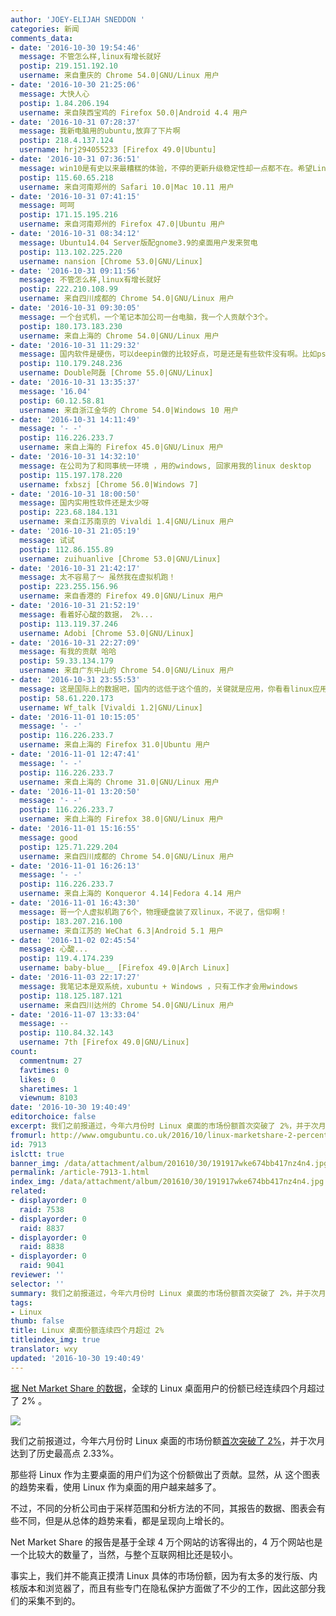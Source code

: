 ```yaml
---
author: 'JOEY-ELIJAH SNEDDON '
categories: 新闻
comments_data:
- date: '2016-10-30 19:54:46'
  message: 不管怎么样,linux有增长就好
  postip: 219.151.192.10
  username: 来自重庆的 Chrome 54.0|GNU/Linux 用户
- date: '2016-10-30 21:25:06'
  message: 大快人心
  postip: 1.84.206.194
  username: 来自陕西宝鸡的 Firefox 50.0|Android 4.4 用户
- date: '2016-10-31 07:28:37'
  message: 我新电脑用的ubuntu,放弃了下片啊
  postip: 218.4.137.124
  username: hrj294055233 [Firefox 49.0|Ubuntu]
- date: '2016-10-31 07:36:51'
  message: win10是有史以来最糟糕的体验，不停的更新升级稳定性却一点都不在。希望Linux的应用能追赶的快点
  postip: 115.60.65.218
  username: 来自河南郑州的 Safari 10.0|Mac 10.11 用户
- date: '2016-10-31 07:41:15'
  message: 呵呵
  postip: 171.15.195.216
  username: 来自河南郑州的 Firefox 47.0|Ubuntu 用户
- date: '2016-10-31 08:34:12'
  message: Ubuntu14.04 Server版配gnome3.9的桌面用户发来贺电
  postip: 113.102.225.220
  username: nansion [Chrome 53.0|GNU/Linux]
- date: '2016-10-31 09:11:56'
  message: 不管怎么样,linux有增长就好
  postip: 222.210.108.99
  username: 来自四川成都的 Chrome 54.0|GNU/Linux 用户
- date: '2016-10-31 09:30:05'
  message: 一个台式机，一个笔记本加公司一台电脑，我一个人贡献个3个。
  postip: 180.173.183.230
  username: 来自上海的 Chrome 54.0|GNU/Linux 用户
- date: '2016-10-31 11:29:32'
  message: 国内软件是硬伤，可以deepin做的比较好点，可是还是有些软件没有啊。比如ps，AUTOcad等特别专业的软件，几乎都必须有windows和mac
  postip: 110.179.248.236
  username: Double阿磊 [Chrome 55.0|GNU/Linux]
- date: '2016-10-31 13:35:37'
  message: '16.04'
  postip: 60.12.58.81
  username: 来自浙江金华的 Chrome 54.0|Windows 10 用户
- date: '2016-10-31 14:11:49'
  message: '- -'
  postip: 116.226.233.7
  username: 来自上海的 Firefox 45.0|GNU/Linux 用户
- date: '2016-10-31 14:32:10'
  message: 在公司为了和同事统一环境 ，用的windows, 回家用我的linux desktop
  postip: 115.197.178.220
  username: fxbszj [Chrome 56.0|Windows 7]
- date: '2016-10-31 18:00:50'
  message: 国内实用性软件还是太少呀
  postip: 223.68.184.131
  username: 来自江苏南京的 Vivaldi 1.4|GNU/Linux 用户
- date: '2016-10-31 21:05:19'
  message: 试试
  postip: 112.86.155.89
  username: zuihuanlive [Chrome 53.0|GNU/Linux]
- date: '2016-10-31 21:42:17'
  message: 太不容易了～ 虽然我在虚拟机跑！
  postip: 223.255.156.96
  username: 来自香港的 Firefox 49.0|GNU/Linux 用户
- date: '2016-10-31 21:52:19'
  message: 看着好心酸的数据， 2%...
  postip: 113.119.37.246
  username: Adobi [Chrome 53.0|GNU/Linux]
- date: '2016-10-31 22:27:09'
  message: 有我的贡献 哈哈
  postip: 59.33.134.179
  username: 来自广东中山的 Chrome 54.0|GNU/Linux 用户
- date: '2016-10-31 23:55:53'
  message: 这是国际上的数据吧，国内的远低于这个值的，关键就是应用，你看看linux应用程序，哪个不是国外（国外开源项目）的？
  postip: 58.61.220.173
  username: Wf_talk [Vivaldi 1.2|GNU/Linux]
- date: '2016-11-01 10:15:05'
  message: '- -'
  postip: 116.226.233.7
  username: 来自上海的 Firefox 31.0|Ubuntu 用户
- date: '2016-11-01 12:47:41'
  message: '- -'
  postip: 116.226.233.7
  username: 来自上海的 Chrome 31.0|GNU/Linux 用户
- date: '2016-11-01 13:20:50'
  message: '- -'
  postip: 116.226.233.7
  username: 来自上海的 Firefox 38.0|GNU/Linux 用户
- date: '2016-11-01 15:16:55'
  message: good
  postip: 125.71.229.204
  username: 来自四川成都的 Chrome 54.0|GNU/Linux 用户
- date: '2016-11-01 16:26:13'
  message: '- -'
  postip: 116.226.233.7
  username: 来自上海的 Konqueror 4.14|Fedora 4.14 用户
- date: '2016-11-01 16:43:30'
  message: 哥一个人虚拟机跑了6个，物理硬盘装了双linux，不说了，信仰啊！
  postip: 183.207.216.100
  username: 来自江苏的 WeChat 6.3|Android 5.1 用户
- date: '2016-11-02 02:45:54'
  message: 心酸...
  postip: 119.4.174.239
  username: baby-blue__ [Firefox 49.0|Arch Linux]
- date: '2016-11-03 22:17:27'
  message: 我笔记本是双系统，xubuntu + Windows ，只有工作才会用windows
  postip: 118.125.187.121
  username: 来自四川达州的 Chrome 54.0|GNU/Linux 用户
- date: '2016-11-07 13:33:04'
  message: --
  postip: 110.84.32.143
  username: 7th [Firefox 49.0|GNU/Linux]
count:
  commentnum: 27
  favtimes: 0
  likes: 0
  sharetimes: 1
  viewnum: 8103
date: '2016-10-30 19:40:49'
editorchoice: false
excerpt: 我们之前报道过，今年六月份时 Linux 桌面的市场份额首次突破了 2%，并于次月达到了历史最高点 2.33%。
fromurl: http://www.omgubuntu.co.uk/2016/10/linux-marketshare-2-percent-3rd-month-row
id: 7913
islctt: true
banner_img: /data/attachment/album/201610/30/191917wke674bb417nz4n4.jpg
permalink: /article-7913-1.html
index_img: /data/attachment/album/201610/30/191917wke674bb417nz4n4.jpg.thumb.jpg
related:
- displayorder: 0
  raid: 7538
- displayorder: 0
  raid: 8837
- displayorder: 0
  raid: 8838
- displayorder: 0
  raid: 9041
reviewer: ''
selector: ''
summary: 我们之前报道过，今年六月份时 Linux 桌面的市场份额首次突破了 2%，并于次月达到了历史最高点 2.33%。
tags:
- Linux
thumb: false
title: Linux 桌面份额连续四个月超过 2%
titleindex_img: true
translator: wxy
updated: '2016-10-30 19:40:49'
---
```


[据 Net Market Share 的数据](https://www.netmarketshare.com/report.aspx?qprid=11&qpaf=&qpcustom=Linux&qpcustomb=0)，全球的 Linux 桌面用户的份额已经连续四个月超过了 2% 。


![](/data/attachment/album/201610/30/191917wke674bb417nz4n4.jpg)


我们之前报道过，今年六月份时 Linux 桌面的市场份额[首次突破了 2%](/article-7538-1.html)，并于次月达到了历史最高点 2.33%。


那些将 Linux 作为主要桌面的用户们为这个份额做出了贡献。显然，从 这个图表的趋势来看，使用 Linux 作为桌面的用户越来越多了。


不过，不同的分析公司由于采样范围和分析方法的不同，其报告的数据、图表会有些不同，但是从总体的趋势来看，都是呈现向上增长的。


Net Market Share 的报告是基于全球 4 万个网站的访客得出的，4 万个网站也是一个比较大的数量了，当然，与整个互联网相比还是较小。


事实上，我们并不能真正摸清 Linux 具体的市场份额，因为有太多的发行版、内核版本和浏览器了，而且有些专门在隐私保护方面做了不少的工作，因此这部分我们的采集不到的。